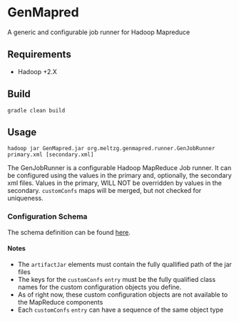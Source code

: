 # GenMapred
A generic and configurable job runner for Hadoop Mapreduce

## Requirements

 - Hadoop +2.X
 
## Build

```
gradle clean build
```

## Usage

```
hadoop jar GenMapred.jar org.meltzg.genmapred.runner.GenJobRunner primary.xml [secondary.xml]
```

The GenJobRunner is a configurable Hadoop MapReduce Job runner.  It can be configured using the values in the primary and, optionally, the secondary xml files.  Values in the primary, WILL NOT be overridden by values in the secondary.  ```customConfs``` maps will be merged, but not checked for uniqueness.

### Configuration Schema

The schema definition can be found [here](./src/main/resources/GenJobConfiguration.xsd).

#### Notes
 - The ```artifactJar``` elements must contain the fully quallified path of the jar files
 - The keys for the ```customConfs``` ```entry``` must be the fully qualified class names for the custom configuration objects you define.
 - As of right now, these custom configuration objects are not available to the MapReduce components
 - Each ```customConfs``` ```entry``` can have a sequence of the same object type